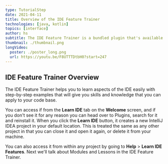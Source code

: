 ```yaml
---
type: TutorialStep
date: 2021-04-11
title: Overview of the IDE Feature Trainer
technologies: [java, kotlin]
topics: [interface]
author: hs
subtitle: The IDE Feature Trainer is a bundled plugin that's available within IntelliJ IDEA and other IDES including PyCharm, RubyMine, AppCode, and GoLand.
thumbnail: ./thumbnail.png
longVideo:
  poster: ./poster_long.png
  url: https://youtu.be/F8UTTTDtbH0?start=247
---
```


## IDE Feature Trainer Overview

The IDE Feature Trainer helps you to learn aspects of the IDE easily with step-by-step examples that will give you skills and knowledge that you can apply to your code base. 

You can access if from the **Learn IDE** tab on the **Welcome** screen, and if you don't see it for any reason you can head over to Plugins, search for it and reinstall it. When you click the **Learn IDE** button, it creates a new IntelliJ IDEA project in your default location. This is treated the same as any other project in that you can close it and open it again, or delete it from your machine.

You can also access it from within any project by going to **Help** > **Learn IDE Features**. Next we'll talk about Modules and Lessons in the IDE Feature Trainer. 